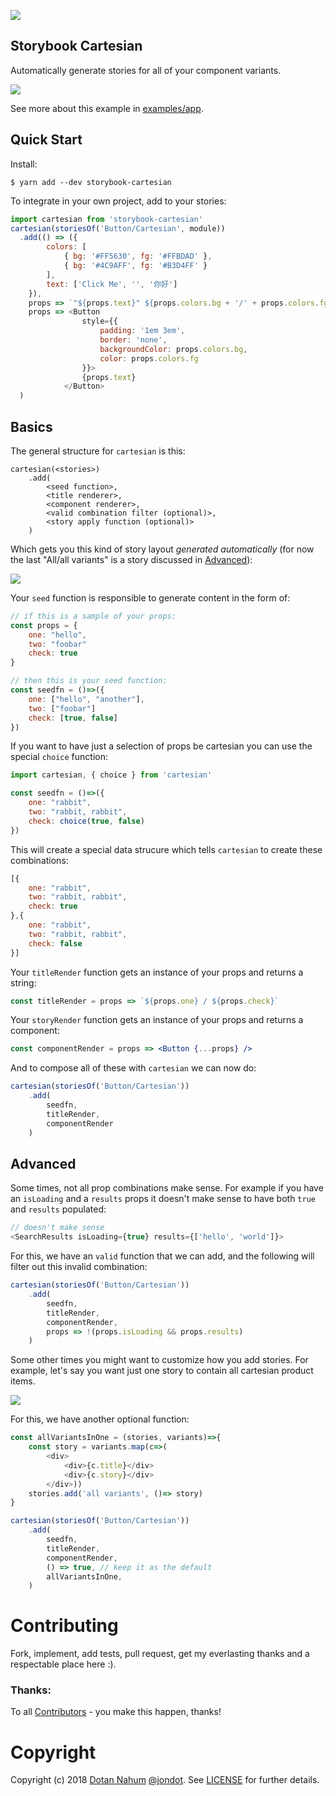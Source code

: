 ![](media/cover.png)

## Storybook Cartesian

Automatically generate stories for all of your component variants.

![](media/demo.gif)

See more about this example in [examples/app](examples/app).


## Quick Start

Install:

```
$ yarn add --dev storybook-cartesian
```


To integrate in your own project, add to your stories:

```javascript
import cartesian from 'storybook-cartesian'
cartesian(storiesOf('Button/Cartesian', module))
  .add(() => ({
        colors: [
            { bg: '#FF5630', fg: '#FFBDAD' }, 
            { bg: '#4C9AFF', fg: '#B3D4FF' }
        ],
        text: ['Click Me', '', '你好']
    }),
    props => `"${props.text}" ${props.colors.bg + '/' + props.colors.fg}`,
    props => <Button 
                style={{ 
                    padding: '1em 3em', 
                    border: 'none', 
                    backgroundColor: props.colors.bg, 
                    color: props.colors.fg 
                }}>
                {props.text}
            </Button>
  )
```

## Basics

The general structure for `cartesian` is this:

```javscript
cartesian(<stories>)
    .add(
        <seed function>,
        <title renderer>,
        <component renderer>,
        <valid combination filter (optional)>,
        <story apply function (optional)>
    )
```

Which gets you this kind of story layout _generated automatically_ (for now the last "All/all variants" is a story discussed in [Advanced](#advanced)):

![](media/stories.png)

Your `seed` function is responsible to generate content in the form of:

```javascript
// if this is a sample of your props:
const props = {
    one: "hello",
    two: "foobar"
    check: true
}

// then this is your seed function:
const seedfn = ()=>({
    one: ["hello", "another"],
    two: ["foobar"]
    check: [true, false]
})
```

If you want to have just a selection of props be cartesian you can use the special `choice` function:

```js
import cartesian, { choice } from 'cartesian'

const seedfn = ()=>({
    one: "rabbit",
    two: "rabbit, rabbit",
    check: choice(true, false)
})
```

This will create a special data strucure which tells `cartesian` to create these combinations:

```js
[{
    one: "rabbit",
    two: "rabbit, rabbit",
    check: true
},{
    one: "rabbit",
    two: "rabbit, rabbit",
    check: false
}]
```


Your `titleRender` function gets an instance of your props and returns a string:

```javascript
const titleRender = props => `${props.one} / ${props.check}`
```

Your `storyRender` function gets an instance of your props and returns a component:

```jsx
const componentRender = props => <Button {...props} />
```

And to compose all of these with `cartesian` we can now do:

```javascript
cartesian(storiesOf('Button/Cartesian'))
    .add(
        seedfn,
        titleRender,
        componentRender
    )
```


## Advanced

Some times, not all prop combinations make sense. For example if you have an `isLoading` and a `results` props it doesn't make
sense to have both `true` and `results` populated:

```javascript
// doesn't make sense
<SearchResults isLoading={true} results={['hello', 'world']}>
```

For this, we have an `valid` function that we can add, and the following will filter out this invalid combination:

```javascript
cartesian(storiesOf('Button/Cartesian'))
    .add(
        seedfn,
        titleRender,
        componentRender,
        props => !(props.isLoading && props.results)
    )
```

Some other times you might want to customize how you add stories. For example, let's say you want just one story to contain all cartesian product items. 


![](media/variants.png)


For this, we have another optional function:


```javascript
const allVariantsInOne = (stories, variants)=>{
    const story = variants.map(c=>(
        <div>
            <div>{c.title}</div>
            <div>{c.story}</div>
        </div>))
    stories.add('all variants', ()=> story)
}

cartesian(storiesOf('Button/Cartesian'))
    .add(
        seedfn,
        titleRender,
        componentRender,
        () => true, // keep it as the default
        allVariantsInOne,
    )
```

# Contributing

Fork, implement, add tests, pull request, get my everlasting thanks and a respectable place here :).

### Thanks:

To all [Contributors](https://github.com/jondot/storybook-cartesian/graphs/contributors) - you make this happen, thanks!

# Copyright

Copyright (c) 2018 [Dotan Nahum](http://gplus.to/dotan) [@jondot](http://twitter.com/jondot). See [LICENSE](LICENSE.txt) for further details.
